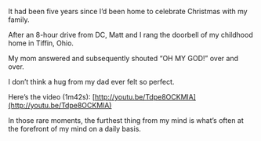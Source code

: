 

It had been five years since I’d been home to celebrate Christmas with my family. 

After an 8-hour drive from DC, Matt and I rang the doorbell of my childhood home in Tiffin, Ohio. 

My mom answered and subsequently shouted “OH MY GOD!” over and over. 

I don’t think a hug from my dad ever felt so perfect. 

Here’s the video (1m42s): [http://youtu.be/Tdpe8OCKMlA](http://youtu.be/Tdpe8OCKMlA)

In those rare moments, the furthest thing from my mind is what’s often at the forefront of my mind on a
daily basis.